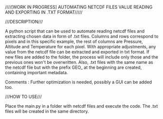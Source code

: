////[WORK IN PROGRESS] AUTOMATING NETCDF FILES VALUE READING AND EXPORTING IN .TXT FORMAT/////

///DESCRIPTION///

A python script that can be used to automate reading netcdf files and extracting chosen data in form of .txt files. Columns and rows correspond to pixels and in this specific example, the rest of columns are Pressure, Altitude and Temperature for each pixel.
With appropriate adjustments, any value from the netcdf file can be extracted and exported in txt format. If new files are added to the folder, the process will include only those and the previous ones won't be overwritten. Also, .txt files with the same name as the netcdf file but with the prefix GEO_ at the beginning are created, containing important metadata.

Comments : Further optimization is needed, possibly a GUI can be added too.

///HOW TO USE///

Place the main.py in a folder with netcdf files and execute the code. The .txt files will be created in the same directory.
